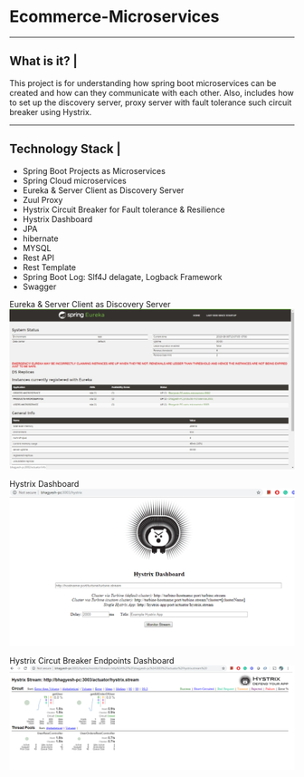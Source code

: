 # Ecommerce-Microservices

-------------
What is it? |
-------------
This project is for understanding how spring boot microservices can be created and how can they communicate with each other. Also, includes how to set up the discovery server, proxy server with fault tolerance such circuit breaker using Hystrix. 

---------
Technology Stack |
---------
* Spring Boot Projects as Microservices
* Spring Cloud microservices 
* Eureka & Server Client as Discovery Server
* Zuul Proxy 
* Hystrix Circuit Breaker for Fault tolerance & Resilience  
* Hystrix Dashboard 
* JPA
* hibernate
* MYSQL
* Rest API
* Rest Template 
* Spring Boot Log: Slf4J delagate, Logback Framework
* Swagger

Eureka & Server Client as Discovery Server</br>
![alt text](https://github.com/bhagyesh18/Ecommerce-Microservices/blob/master/eureka.jpg?raw=true)
 </br>

Hystrix Dashboard </br>
![alt text](https://github.com/bhagyesh18/Ecommerce-Microservices/blob/master/hystrix.png?raw=true)
 </br>

Hystrix Circut Breaker Endpoints Dashboard</br>
![alt text](https://github.com/bhagyesh18/Ecommerce-Microservices/blob/master/hystrix2.png?raw=true)

